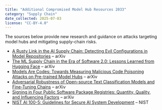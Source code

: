 ```yaml
---
title: "Additional Compromised Model Hub Resources 2033"
category: "Supply Chain"
date_collected: 2025-07-03
license: "CC-BY-4.0"
---
```


The sources below provide new research and guidance on attacks targeting model hubs and mitigating supply-chain risks.

- [A Rusty Link in the AI Supply Chain: Detecting Evil Configurations in Model Repositories](https://arxiv.org/abs/2505.01067) – arXiv
- [The ML Supply Chain in the Era of Software 2.0: Lessons Learned from Hugging Face](https://arxiv.org/abs/2502.04484) – arXiv
- [Models Are Codes: Towards Measuring Malicious Code Poisoning Attacks on Pre-trained Model Hubs](https://arxiv.org/abs/2409.09368) – arXiv
- [Adversarial Robustness of Open-source Text Classification Models and Fine-Tuning Chains](https://arxiv.org/abs/2408.02963) – arXiv
- [Signing in Four Public Software Package Registries: Quantity, Quality, and Influencing Factors](https://arxiv.org/abs/2401.14635) – arXiv
- [NIST AI 100-5: Guidelines for Secure AI System Development](https://nvlpubs.nist.gov/nistpubs/ai/NIST.AI.100-5.pdf) – NIST
